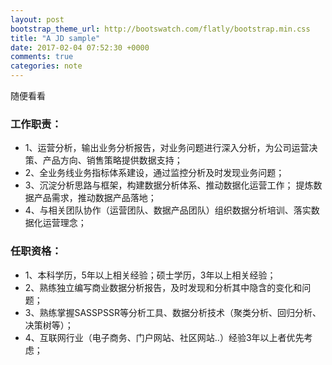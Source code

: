 ```yaml
---
layout: post
bootstrap_theme_url: http://bootswatch.com/flatly/bootstrap.min.css
title: "A JD sample"
date: 2017-02-04 07:52:30 +0000
comments: true
categories: note
---
```


随便看看
<!-- more -->

### 工作职责：
* 1、运营分析，输出业务分析报告，对业务问题进行深入分析，为公司运营决策、产品方向、销售策略提供数据支持；
* 2、全业务线业务指标体系建设，通过监控分析及时发现业务问题；
* 3、沉淀分析思路与框架，构建数据分析体系、推动数据化运营工作； 提炼数据产品需求，推动数据产品落地；
* 4、与相关团队协作（运营团队、数据产品团队）组织数据分析培训、落实数据化运营理念；

### 任职资格：
* 1、本科学历，5年以上相关经验；硕士学历，3年以上相关经验；
* 2、熟练独立编写商业数据分析报告，及时发现和分析其中隐含的变化和问题；
* 3、熟练掌握SASSPSSR等分析工具、数据分析技术（聚类分析、回归分析、决策树等）；
* 4、互联网行业（电子商务、门户网站、社区网站..）经验3年以上者优先考虑； 

